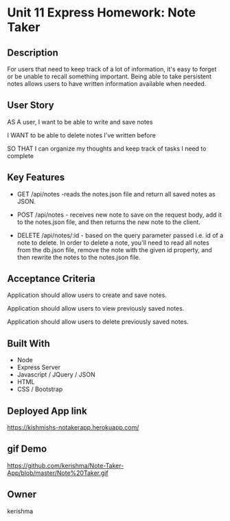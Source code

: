 # Unit 11 Express Homework: Note Taker

## Description

For users that need to keep track of a lot of information, it's easy to forget or be unable to recall something important. Being able to take persistent notes allows users to have written information available when needed.

## User Story

AS A user, I want to be able to write and save notes

I WANT to be able to delete notes I've written before

SO THAT I can organize my thoughts and keep track of tasks I need to complete

## Key Features
* GET /api/notes -reads the notes.json file and return all saved notes as JSON.

* POST /api/notes - receives new note to save on the request body, add it to the notes.json file, and then returns the new note to the client.

* DELETE /api/notes/:id - based on the query parameter passed i.e. id of a note to delete. In order to delete a note, you'll need to read all notes from the db.json file, remove the note with the given id property, and then rewrite the notes to the notes.json file.

## Acceptance Criteria

Application should allow users to create and save notes.

Application should allow users to view previously saved notes.

Application should allow users to delete previously saved notes.

## Built With 
* Node 
* Express Server
* Javascript / JQuery / JSON 
* HTML 
* CSS / Bootstrap 

## Deployed App link
https://kishmishs-notakerapp.herokuapp.com/

## gif Demo
https://github.com/kerishma/Note-Taker-App/blob/master/Note%20Taker.gif

## Owner
kerishma 
